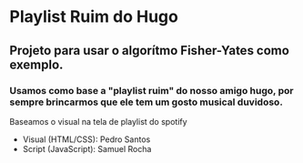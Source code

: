 # Playlist Ruim do Hugo
## Projeto para usar o algorítmo Fisher-Yates como exemplo. 
### Usamos como base a "playlist ruim" do nosso amigo hugo, por sempre brincarmos que ele tem um gosto musical duvidoso.
Baseamos o visual na tela de playlist do spotify
- Visual (HTML/CSS): Pedro Santos
- Script (JavaScript): Samuel Rocha
